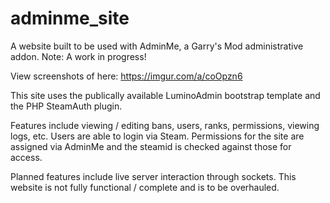 # adminme_site
A website built to be used with AdminMe, a Garry's Mod administrative addon. Note: A work in progress!

View screenshots of here: https://imgur.com/a/coOpzn6

This site uses the publically available LuminoAdmin bootstrap template and the PHP SteamAuth plugin. 

Features include viewing / editing bans, users, ranks, permissions, viewing logs, etc. Users are able to login via Steam. Permissions for the site are assigned via AdminMe and the steamid is checked against those for access.

Planned features include live server interaction through sockets. This website is not fully functional / complete and is to be overhauled.
